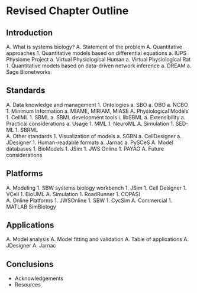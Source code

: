 Revised Chapter Outline
=======================

Introduction
------------

A.  What is systems biology?
A.  Statement of the problem
A.  Quantitative approaches
    1.  Quantitative models based on differential equations
        a.  IUPS Physiome Project
        a.  Virtual Physiological Human
        a.  Virtual Physiological Rat
    1.  Quantitative models based on data-driven network inference
        a.  DREAM
        a.  Sage Bionetworks
    
Standards
---------

A.  Data knowledge and management
    1.  Ontologies
        a.  SBO
        a.  OBO
        a.  NCBO
    1.  Minimum Information
        a.  MIAME, MIRIAM, MIASE
A.  Physiological Models
    1.  CellML
    1.  SBML
        a.  SBML development tools
            i. libSBML
        a.  Extensibility
        a.  Practical considerations
        a.  Usage
    1.  MML
    1.  NeuroML
A.  Simulation
    1.  SED-ML
    1.  SBRML  
A.  Other standards
    1.  Visualization of models
        a.  SGBN
        a.  CellDesigner
        a.  JDesigner
    1.  Human-readable formats
        a.  Jarnac
        a.  PySCeS
A.  Model databases
    1.  BioModels
    1.  JSim
    1.  JWS Online
    1.  PAYAO
A.  Future considerations

Platforms 
---------

A.  Modeling
    1.  SBW systems biology workbench
    1.  JSim
    1.  Cell Designer
    1.  VCell
    1.  BioUML
A.  Simulation
    1.  RoadRunner 
    1.  COPASI  
A.  Online Platforms
    1.  JWSOnline
    1.  SBW
    1.  CycSim
A.  Commercial
    1.  MATLAB SimBiology

Applications
------------

A.  Model analysis
A.  Model fitting and validation
A.  Table of applications
A.  JDesigner
A.  Jarnac

Conclusions
-----------

-  Acknowledgements
-  Resources

